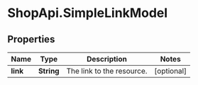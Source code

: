 # ShopApi.SimpleLinkModel

## Properties
Name | Type | Description | Notes
------------ | ------------- | ------------- | -------------
**link** | **String** | The link to the resource. | [optional] 


